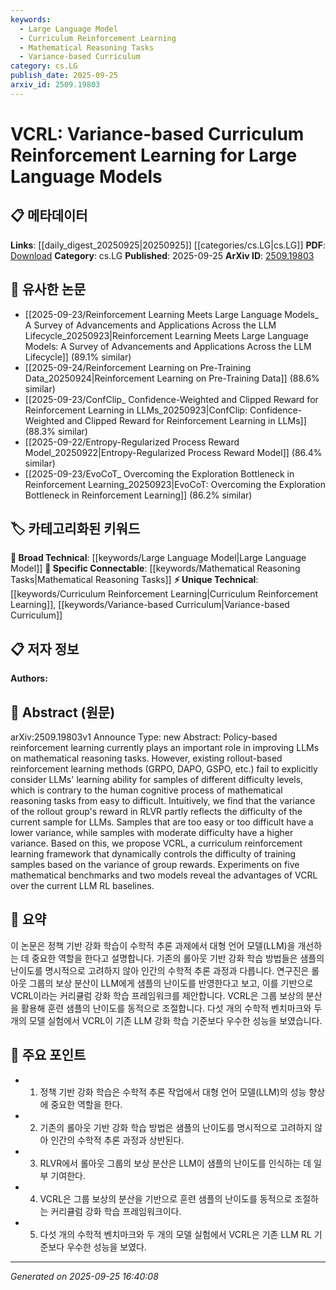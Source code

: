 ```yaml
---
keywords:
  - Large Language Model
  - Curriculum Reinforcement Learning
  - Mathematical Reasoning Tasks
  - Variance-based Curriculum
category: cs.LG
publish_date: 2025-09-25
arxiv_id: 2509.19803
---
```


<!-- KEYWORD_LINKING_METADATA:
{
  "processed_timestamp": "2025-09-25T16:40:08.978593",
  "vocabulary_version": "1.0",
  "selected_keywords": [
    "Large Language Model",
    "Curriculum Reinforcement Learning",
    "Mathematical Reasoning Tasks",
    "Variance-based Curriculum"
  ],
  "rejected_keywords": [],
  "similarity_scores": {
    "Large Language Model": 0.85,
    "Curriculum Reinforcement Learning": 0.78,
    "Mathematical Reasoning Tasks": 0.72,
    "Variance-based Curriculum": 0.77
  },
  "extraction_method": "AI_prompt_based",
  "budget_applied": true,
  "candidates_json": {
    "candidates": [
      {
        "surface": "Large Language Models",
        "canonical": "Large Language Model",
        "aliases": [
          "LLM",
          "Large Language Models"
        ],
        "category": "broad_technical",
        "rationale": "Central to the study, linking to a broad range of LLM-related research.",
        "novelty_score": 0.25,
        "connectivity_score": 0.9,
        "specificity_score": 0.7,
        "link_intent_score": 0.85
      },
      {
        "surface": "Curriculum Reinforcement Learning",
        "canonical": "Curriculum Reinforcement Learning",
        "aliases": [
          "VCRL"
        ],
        "category": "unique_technical",
        "rationale": "Introduces a novel approach specific to the paper, enhancing connectivity to curriculum learning.",
        "novelty_score": 0.75,
        "connectivity_score": 0.65,
        "specificity_score": 0.8,
        "link_intent_score": 0.78
      },
      {
        "surface": "Mathematical Reasoning Tasks",
        "canonical": "Mathematical Reasoning Tasks",
        "aliases": [
          "Math Reasoning"
        ],
        "category": "specific_connectable",
        "rationale": "Focuses on a specific application area of LLMs, useful for linking to related tasks.",
        "novelty_score": 0.5,
        "connectivity_score": 0.7,
        "specificity_score": 0.75,
        "link_intent_score": 0.72
      },
      {
        "surface": "Variance-based Curriculum",
        "canonical": "Variance-based Curriculum",
        "aliases": [
          "Variance Curriculum"
        ],
        "category": "unique_technical",
        "rationale": "Highlights a unique methodological innovation in the paper.",
        "novelty_score": 0.8,
        "connectivity_score": 0.6,
        "specificity_score": 0.85,
        "link_intent_score": 0.77
      }
    ],
    "ban_list_suggestions": [
      "rollout-based reinforcement learning",
      "samples",
      "difficulty levels"
    ]
  },
  "decisions": [
    {
      "candidate_surface": "Large Language Models",
      "resolved_canonical": "Large Language Model",
      "decision": "linked",
      "scores": {
        "novelty": 0.25,
        "connectivity": 0.9,
        "specificity": 0.7,
        "link_intent": 0.85
      }
    },
    {
      "candidate_surface": "Curriculum Reinforcement Learning",
      "resolved_canonical": "Curriculum Reinforcement Learning",
      "decision": "linked",
      "scores": {
        "novelty": 0.75,
        "connectivity": 0.65,
        "specificity": 0.8,
        "link_intent": 0.78
      }
    },
    {
      "candidate_surface": "Mathematical Reasoning Tasks",
      "resolved_canonical": "Mathematical Reasoning Tasks",
      "decision": "linked",
      "scores": {
        "novelty": 0.5,
        "connectivity": 0.7,
        "specificity": 0.75,
        "link_intent": 0.72
      }
    },
    {
      "candidate_surface": "Variance-based Curriculum",
      "resolved_canonical": "Variance-based Curriculum",
      "decision": "linked",
      "scores": {
        "novelty": 0.8,
        "connectivity": 0.6,
        "specificity": 0.85,
        "link_intent": 0.77
      }
    }
  ]
}
-->

# VCRL: Variance-based Curriculum Reinforcement Learning for Large Language Models

## 📋 메타데이터

**Links**: [[daily_digest_20250925|20250925]] [[categories/cs.LG|cs.LG]]
**PDF**: [Download](https://arxiv.org/pdf/2509.19803.pdf)
**Category**: cs.LG
**Published**: 2025-09-25
**ArXiv ID**: [2509.19803](https://arxiv.org/abs/2509.19803)

## 🔗 유사한 논문
- [[2025-09-23/Reinforcement Learning Meets Large Language Models_ A Survey of Advancements and Applications Across the LLM Lifecycle_20250923|Reinforcement Learning Meets Large Language Models: A Survey of Advancements and Applications Across the LLM Lifecycle]] (89.1% similar)
- [[2025-09-24/Reinforcement Learning on Pre-Training Data_20250924|Reinforcement Learning on Pre-Training Data]] (88.6% similar)
- [[2025-09-23/ConfClip_ Confidence-Weighted and Clipped Reward for Reinforcement Learning in LLMs_20250923|ConfClip: Confidence-Weighted and Clipped Reward for Reinforcement Learning in LLMs]] (88.3% similar)
- [[2025-09-22/Entropy-Regularized Process Reward Model_20250922|Entropy-Regularized Process Reward Model]] (86.4% similar)
- [[2025-09-23/EvoCoT_ Overcoming the Exploration Bottleneck in Reinforcement Learning_20250923|EvoCoT: Overcoming the Exploration Bottleneck in Reinforcement Learning]] (86.2% similar)

## 🏷️ 카테고리화된 키워드
**🧠 Broad Technical**: [[keywords/Large Language Model|Large Language Model]]
**🔗 Specific Connectable**: [[keywords/Mathematical Reasoning Tasks|Mathematical Reasoning Tasks]]
**⚡ Unique Technical**: [[keywords/Curriculum Reinforcement Learning|Curriculum Reinforcement Learning]], [[keywords/Variance-based Curriculum|Variance-based Curriculum]]

## 📋 저자 정보

**Authors:** 

## 📄 Abstract (원문)

arXiv:2509.19803v1 Announce Type: new 
Abstract: Policy-based reinforcement learning currently plays an important role in improving LLMs on mathematical reasoning tasks. However, existing rollout-based reinforcement learning methods (GRPO, DAPO, GSPO, etc.) fail to explicitly consider LLMs' learning ability for samples of different difficulty levels, which is contrary to the human cognitive process of mathematical reasoning tasks from easy to difficult. Intuitively, we find that the variance of the rollout group's reward in RLVR partly reflects the difficulty of the current sample for LLMs. Samples that are too easy or too difficult have a lower variance, while samples with moderate difficulty have a higher variance. Based on this, we propose VCRL, a curriculum reinforcement learning framework that dynamically controls the difficulty of training samples based on the variance of group rewards. Experiments on five mathematical benchmarks and two models reveal the advantages of VCRL over the current LLM RL baselines.

## 📝 요약

이 논문은 정책 기반 강화 학습이 수학적 추론 과제에서 대형 언어 모델(LLM)을 개선하는 데 중요한 역할을 한다고 설명합니다. 기존의 롤아웃 기반 강화 학습 방법들은 샘플의 난이도를 명시적으로 고려하지 않아 인간의 수학적 추론 과정과 다릅니다. 연구진은 롤아웃 그룹의 보상 분산이 LLM에게 샘플의 난이도를 반영한다고 보고, 이를 기반으로 VCRL이라는 커리큘럼 강화 학습 프레임워크를 제안합니다. VCRL은 그룹 보상의 분산을 활용해 훈련 샘플의 난이도를 동적으로 조절합니다. 다섯 개의 수학적 벤치마크와 두 개의 모델 실험에서 VCRL이 기존 LLM 강화 학습 기준보다 우수한 성능을 보였습니다.

## 🎯 주요 포인트

- 1. 정책 기반 강화 학습은 수학적 추론 작업에서 대형 언어 모델(LLM)의 성능 향상에 중요한 역할을 한다.
- 2. 기존의 롤아웃 기반 강화 학습 방법은 샘플의 난이도를 명시적으로 고려하지 않아 인간의 수학적 추론 과정과 상반된다.
- 3. RLVR에서 롤아웃 그룹의 보상 분산은 LLM이 샘플의 난이도를 인식하는 데 일부 기여한다.
- 4. VCRL은 그룹 보상의 분산을 기반으로 훈련 샘플의 난이도를 동적으로 조절하는 커리큘럼 강화 학습 프레임워크이다.
- 5. 다섯 개의 수학적 벤치마크와 두 개의 모델 실험에서 VCRL은 기존 LLM RL 기준보다 우수한 성능을 보였다.


---

*Generated on 2025-09-25 16:40:08*